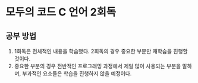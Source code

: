 # 모두의 코드 C 언어 2회독
## 공부 방법
1. 1회독은 전체적인 내용을 학습했다. 2회독의 경우 중요한 부분만 재학습을 진행할 것이다.
2. 중요한 부분의 경우 전반적인 프로그래밍 과정에서 제일 많이 사용되는 부분을 말하며, 부과적인 요소들은 학습을 진행하지 않을 예정이다.
